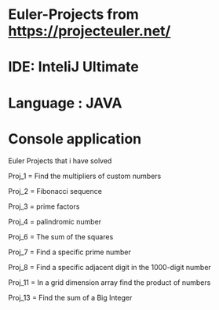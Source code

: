 # Euler-Projects from https://projecteuler.net/

# IDE: InteliJ Ultimate

# Language : JAVA

# Console application

Euler Projects that i have solved 

Proj_1 = Find the multipliers of custom numbers

Proj_2 = Fibonacci sequence

Proj_3 = prime factors

Proj_4 = palindromic number

Proj_6 = The sum of the squares

Proj_7 = Find a specific prime number

Proj_8 = Find a specific adjacent digit in the 1000-digit number

Proj_11 = In a grid dimension array find the product of numbers

Proj_13 = Find the sum of a Big Integer

